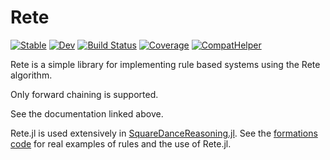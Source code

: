 # Rete

[![Stable](https://img.shields.io/badge/docs-stable-blue.svg)](https://MarkNahabedian.github.io/Rete.jl/stable/)
[![Dev](https://img.shields.io/badge/docs-dev-blue.svg)](https://MarkNahabedian.github.io/Rete.jl/dev/)
[![Build Status](https://github.com/MarkNahabedian/Rete.jl/actions/workflows/CI.yml/badge.svg?branch=main)](https://github.com/MarkNahabedian/Rete.jl/actions/workflows/CI.yml?query=branch%3Amain)
[![Coverage](https://codecov.io/gh/MarkNahabedian/Rete.jl/branch/main/graph/badge.svg)](https://codecov.io/gh/MarkNahabedian/Rete.jl)
[![CompatHelper](https://github.com/MarkNahabedian/Rete.jl/actions/workflows/CompatHelper.yml/badge.svg)](https://github.com/MarkNahabedian/Rete.jl/actions/workflows/CompatHelper.yml)


Rete is a simple library for implementing rule based systems using the
Rete algorithm.

Only forward chaining is supported.

See the documentation linked above.

Rete.jl is used extensively in
[SquareDanceReasoning.jl](https://github.com/MarkNahabedian/SquareDanceReasoning.jl).  See the
[formations code](https://github.com/MarkNahabedian/SquareDanceReasoning.jl/tree/main/src/formations)
for real examples of rules and the use of Rete.jl.

